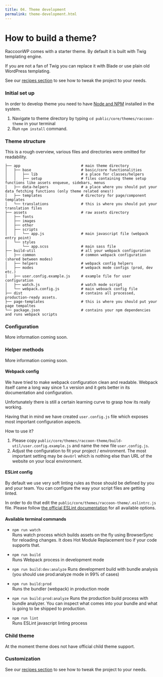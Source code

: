 ```yaml
---
title: 04. Theme development
permalink: theme-development.html
---
```


# How to build a theme?
RaccoonWP comes with a starter theme. 
By default it is built with Twig templating engine.

If you are not a fan of Twig you can replace it with Blade or use plain old WordPress templating.

See our [recipes section](/recipes) to see how to tweak the project to your needs.

### Initial set up
In order to develop theme you need to have [Node and NPM](https://nodejs.org/) installed in the system.

1. Navigate to theme directory by typing `cd public/core/themes/raccoon-theme` in your terminal
1. Run `npm install` command.


### Theme structure 
This is a rough overview, various files and directories were omitted for readability.

```
├── app                            # main theme directory
│   ├── base                       # basic/core functionalities
│   │   ├── lib                    # a place for classes/helpers
│   │   ├── setup                  # files containing theme setup functions like assets enqueue, sidebars, menus
│   ├── data-helpers               # a place where you should put your data fetching functions (only theme related ones!)
│   ├── templates                  # directory for page/component templates 
│   └── translations               # this is where you should put your translation files
├── assets                         # raw assets directory
│   ├── fonts
│   ├── images
│   ├── other
│   ├── scripts
│   │   └── app.js                 # main javascript file (webpack entry point)
│   └── styles
│       └── app.scss               # main sass file
├── build-util                     # all your webpack configuration
│   ├── common                     # common webpack configuration (shared between modes)
│   ├── helpers                    # webpack config helpers
│   ├── modes                      # webpack mode configs (prod, dev etc.)
│   ├── user.config.example.js     # example file for user configuration
│   ├── watch.js                   # watch mode script
│   └── webpack.config.js          # main weboack config file
├── dist                           # contains all processed, production-ready assets.
├── page-templates                 # this is where you should put your page tempaltes
└── package.json                   # contains your npm dependencies and runs webpack scripts
```

### Configuration 
More information coming soon.

### Helper methods
More information coming soon.

#### Webpack config
We have tried to make webpack configuration clean and readable. 
Webpack itself came a long way since 1.x version and it gets better in its documentation and configuration.

Unfortunately there is still a certain learning curve to grasp how its really working.

Having that in mind we have created `user.config.js` file which exposes most important configuration aspects.

How to use it?
1. Please copy `public/core/themes/raccoon-theme/build-util/user.config.example.js` and name the new file `user.config.js`.
1. Adjust the configuration to fit your project / environment. The most important setting may be `devUrl` which
is nothing else than URL of the website on your local environment.

#### ESLint config
By default we use very soft linting rules as those should be defined by you and your team. 
You can configure the way your script files are getting linted. 

In order to do that edit the `public/core/themes/raccoon-theme/.eslintrc.js` file. 
Please follow [the official ESLint documentation](https://eslint.org/docs/user-guide/configuring) for all available options.

#### Available terminal commands
- `npm run watch`  
Runs watch process which builds assets on the fly using BrowserSync for reloading changes. 
It does Hot Module Replacement too if your code supports that.

- `npm run build`  
Runs Webpack process in development mode

- `npm run build:dev:analyze`
Runs development build with bundle analysis (you should use prod:analyze mode in 99% of cases)
  
- `npm run build:prod`  
Runs the bundler (webpack) in production mode

- `npm run build:prod:analyze`
Runs the production build process with bundle analyzer. You can inspect what comes into your bundle 
and what is going to be shipped to production. 

- `npm run lint`  
Runs ESLint javascript linting process

### Child theme
At the moment theme does not have official child theme support. 

### Customization
See our [recipes section](/recipes) to see how to tweak the project to your needs.
